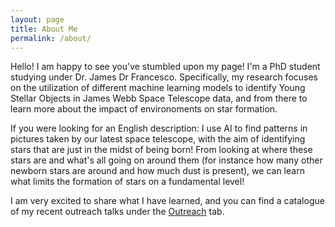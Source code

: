 ```yaml
---
layout: page
title: About Me
permalink: /about/
---
```


Hello! I am happy to see you've stumbled upon my page! I'm a PhD student studying under Dr. James Dr Francesco. Specifically, my research focuses on the utilization of different machine learning models to identify Young Stellar Objects in James Webb Space Telescope data, and from there to learn more about the impact of environoments on star formation.

If you were looking for an English description: I use AI to find patterns in pictures taken by our latest space telescope, with the aim of identifying stars that are just in the midst of being born! From looking at where these stars are and what's all going on around them (for instance how many other newborn stars are around and how much dust is present), we can learn what limits the formation of stars on a fundamental level!

I am very excited to share what I have learned, and you can find a catalogue of my recent outreach talks under the <a href="bcrompvoets.github.io/docs/outreach/">Outreach</a> tab. 

